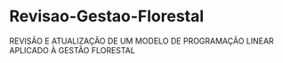 # Revisao-Gestao-Florestal
REVISÃO E ATUALIZAÇÃO DE UM MODELO DE PROGRAMAÇÃO LINEAR APLICADO À GESTÃO FLORESTAL

